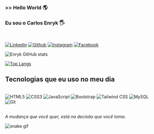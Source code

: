 ### >> Hello World 🌎

### Eu sou o Carlos Enryk 🖐️
<br />

[![Linkedin](https://img.shields.io/badge/LinkedIn-0077B5?style=for-the-badge&logo=linkedin&logoColor=white)](https://www.linkedin.com/in/carlosenryk/) [![Github](https://img.shields.io/badge/GitHub-100000?style=for-the-badge&logo=github&logoColor=white)](https://github.com/Enryk) [![Instagram](https://img.shields.io/badge/Instagram-E4405F?style=for-the-badge&logo=instagram&logoColor=white)](https://www.instagram.com/enrykavila/) [![Facebook](https://img.shields.io/badge/Facebook-1877F2?style=for-the-badge&logo=facebook&logoColor=white)](https://www.facebook.com/enrykavila)
 

![Enryk GitHub stats](https://github-readme-stats.vercel.app/api?username=enryk&show_icons=true&theme=highcontrast)

[![Top Langs](https://github-readme-stats.vercel.app/api/top-langs/?username=anuraghazra&layout=compact)](https://github.com/anuraghazra/github-readme-stats)


## Tecnologias que eu uso no meu dia

<div style="display: inline_block"><br/>
  <img align="center" alt="HTML5" src="https://img.shields.io/badge/HTML5-E34F26?style=for-the-badge&logo=html5&logoColor=white" />
  <img align="center" alt="CSS3" src="https://img.shields.io/badge/CSS3-1572B6?style=for-the-badge&logo=css3&logoColor=white" />
  <img align="center" alt="JavaScript" src="https://img.shields.io/badge/JavaScript-F7DF1E?style=for-the-badge&logo=javascript&logoColor=black" />
  <img align="center" alt="Bootstrap" src="https://img.shields.io/badge/Bootstrap-563D7C?style=for-the-badge&logo=bootstrap&logoColor=white" />
  <img align="center" alt="Tailwind CSS" src="https://img.shields.io/badge/Tailwind_CSS-38B2AC?style=for-the-badge&logo=tailwind-css&logoColor=white" />
  <img align="center" alt="MySQL" src="https://img.shields.io/badge/MySQL-00000F?style=for-the-badge&logo=mysql&logoColor=white" />
  <img align="center" alt="Git" src="https://img.shields.io/badge/GIT-E44C30?style=for-the-badge&logo=git&logoColor=white" />
</div><br />

<i>A mudança que você quer, está na decisão que você toma.</i>

![snake gif](https://github.com/Enryk/Enryk/blob/output/github-contribution-grid-snake.svg)
